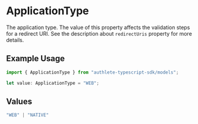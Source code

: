 # ApplicationType

The application type. The value of this property affects the validation steps for a redirect URI.
See the description about `redirectUris` property for more details.


## Example Usage

```typescript
import { ApplicationType } from "authlete-typescript-sdk/models";

let value: ApplicationType = "WEB";
```

## Values

```typescript
"WEB" | "NATIVE"
```